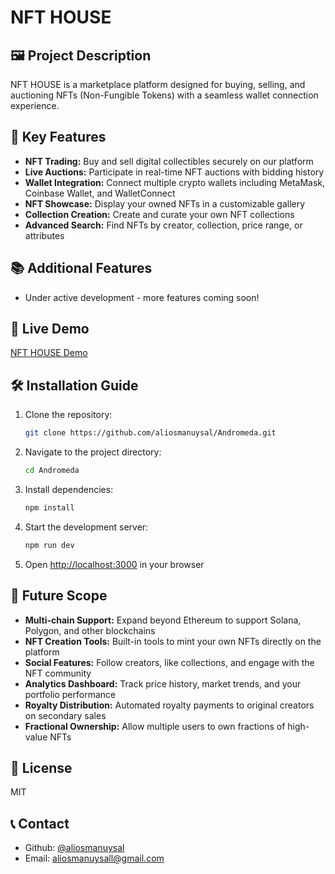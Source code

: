 # NFT HOUSE

## 🖼️ Project Description
NFT HOUSE is a marketplace platform designed for buying, selling, and auctioning NFTs (Non-Fungible Tokens) with a seamless wallet connection experience.

## 🌟 Key Features
- **NFT Trading:** Buy and sell digital collectibles securely on our platform
- **Live Auctions:** Participate in real-time NFT auctions with bidding history
- **Wallet Integration:** Connect multiple crypto wallets including MetaMask, Coinbase Wallet, and WalletConnect
- **NFT Showcase:** Display your owned NFTs in a customizable gallery
- **Collection Creation:** Create and curate your own NFT collections
- **Advanced Search:** Find NFTs by creator, collection, price range, or attributes

## 📚 Additional Features
- Under active development - more features coming soon!

## 🔗 Live Demo
[NFT HOUSE Demo](https://embeddables.andromedaprotocol.io/andromeda-1/my-app)

## 🛠️ Installation Guide

1. Clone the repository:
   ```bash
   git clone https://github.com/aliosmanuysal/Andromeda.git
   ```

2. Navigate to the project directory:
   ```bash
   cd Andromeda
   ```

3. Install dependencies:
   ```bash
   npm install
   ```

4. Start the development server:
   ```bash
   npm run dev
   ```

5. Open [http://localhost:3000](http://localhost:3000) in your browser

## 🚀 Future Scope
- **Multi-chain Support:** Expand beyond Ethereum to support Solana, Polygon, and other blockchains
- **NFT Creation Tools:** Built-in tools to mint your own NFTs directly on the platform
- **Social Features:** Follow creators, like collections, and engage with the NFT community
- **Analytics Dashboard:** Track price history, market trends, and your portfolio performance
- **Royalty Distribution:** Automated royalty payments to original creators on secondary sales
- **Fractional Ownership:** Allow multiple users to own fractions of high-value NFTs

## 📄 License
MIT

## 📞 Contact
- Github: [@aliosmanuysal](https://github.com/aliosmanuysal)
- Email: aliosmanuysall@gmail.com